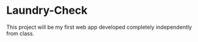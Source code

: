 # Laundry-Check
This project will be my first web app developed completely independently from class.
